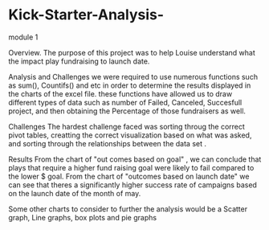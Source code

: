# Kick-Starter-Analysis-
module 1

Overview. 
The purpose of this project was to help Louise understand what the impact play fundraising to launch date. 

Analysis and Challenges 
we were required to use numerous functions such as sum(), Countifs() and etc  in order to determine the results displayed in the charts of the excel file. 
these functions have allowed us to draw different types of data such as number of Failed, Canceled, Succesfull project, and then obtaining the Percentage of those fundraisers as well. 

Challenges
The hardest challenge faced was sorting throug the correct pivot tables, creatting the correct visualization based on what was asked, and sorting through the relationships between the data set . 

Results 
From the chart of "out comes based on goal" , we can conclude  that plays that require a higher fund raising goal were likely to fail compared to the lower $ goal. 
From the chart of "outcomes based on launch date" we can see that theres a significantly higher success rate of campaigns based on the launch date of the month of may. 

Some other charts to consider to further the analysis would be a Scatter graph, Line graphs, box plots  and pie graphs 
